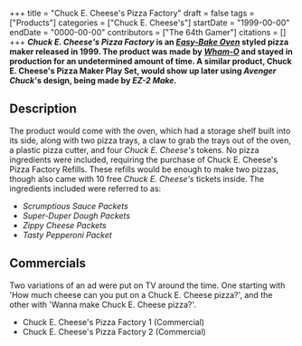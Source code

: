 +++
title = "Chuck E. Cheese's Pizza Factory"
draft = false
tags = ["Products"]
categories = ["Chuck E. Cheese's"]
startDate = "1999-00-00"
endDate = "0000-00-00"
contributors = ["The 64th Gamer"]
citations = []
+++
***Chuck E. Cheese's Pizza Factory* is an *[Easy-Bake Oven](https://en.wikipedia.org/wiki/Easy-Bake_Oven)* styled pizza maker released in 1999.
The product was made by *[Wham-O](https://en.wikipedia.org/wiki/Wham-O)* and stayed in production for an undetermined amount of time. A similar product, Chuck E. Cheese's Pizza Maker Play Set, would show up later using *Avenger Chuck*'s design, being made by *EZ-2 Make.***

## Description

The product would come with the oven, which had a storage shelf built into its side, along with two pizza trays, a claw to grab the trays out of the oven, a plastic pizza cutter, and four *Chuck E. Cheese's* tokens. No pizza ingredients were included, requiring the purchase of Chuck E. Cheese's Pizza Factory Refills. These refills would be enough to make two pizzas, though also came with 10 free *Chuck E. Cheese's* tickets inside.
The ingredients included were referred to as:

- *Scrumptious Sauce Packets*
- *Super-Duper Dough Packets*
- *Zippy Cheese Packets*
- *Tasty Pepperoni Packet*

## Commercials

Two variations of an ad were put on TV around the time. One starting with 'How much cheese can you put on a Chuck E. Cheese pizza?', and the other with 'Wanna make Chuck E. Cheese pizza?'.

- Chuck E. Cheese's Pizza Factory 1 (Commercial)
- Chuck E. Cheese's Pizza Factory 2 (Commercial)
